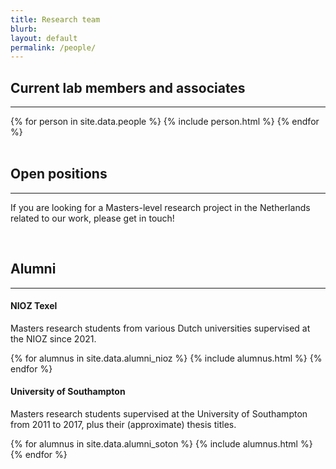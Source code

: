 ```yaml
---
title: Research team
blurb: 
layout: default
permalink: /people/
---
```


## Current lab members and associates

<hr />

<div class="container-fluid">
  {% for person in site.data.people %}
    {% include person.html %}
  {% endfor %}
</div>

<br />

## Open positions

<hr />

If you are looking for a Masters-level research project in the Netherlands related to our work, please get in touch!

<br />

## Alumni

<hr />

#### NIOZ Texel

Masters research students from various Dutch universities supervised at the NIOZ since 2021.

<div class="row">
  {% for alumnus in site.data.alumni_nioz %}
    {% include alumnus.html %}
  {% endfor %}
</div>

#### University of Southampton

Masters research students supervised at the University of Southampton from 2011 to 2017, plus their (approximate) thesis titles.

<div class="row">
  {% for alumnus in site.data.alumni_soton %}
    {% include alumnus.html %}
  {% endfor %}
</div>
